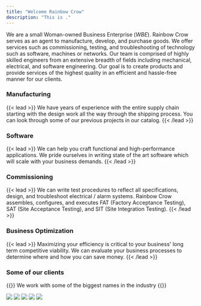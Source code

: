 ```yaml
---
title: "Welcome Rainbow Crow"
description: "This is ."
---
```




We are a small Woman-owned Business Enterprise (_WBE_). Rainbow Crow serves as an agent to manufacture, develop, and purchase goods. We offer services such as commissioning, testing, and troubleshooting of technology such as software, machines or networks. Our team is comprised of highly skilled engineers from an extensive breadth of fields including mechanical, electrical, and software engineering. Our goal is to create products and provide services of the highest quality in an efficient and hassle-free manner for our clients.


### Manufacturing

{{< lead >}}
We have years of experience with the entire supply chain starting with the design work all the way through the shipping process. You can look through some of our previous projects in our catalog.
{{< /lead >}}

### Software

{{< lead >}}
We can help you craft functional and high-performance applications. We pride ourselves in writing state of the art software which will scale with your business demands.
{{< /lead >}}

### Commissioning
{{< lead >}}
We can write test procedures to reflect all specifications, design, and troubleshoot electrical / alarm systems. Rainbow Crow assembles, configures, and executes FAT (Factory Acceptance Testing), SAT (Site Acceptance Testing), and SIT (Site Integration Testing).
{{< /lead >}}

### Business Optimization
{{< lead >}}
Maximizing your efficiency is critical to your business' long term competitive viability. We can evaluate your business processes to determine where and how you can save money.
{{< /lead >}}


### Some of our clients
{{<lead>}} We work with some of the biggest names in the industry {{</lead>}}

<div id = "clients">
<img src="img/clients/path.png" class="">
<img src="img/clients/mta.png">
<img src="img/clients/septa.png">
<img src="img/clients/trimet.png">
<img src="img/clients/siemens.png">
</div>
